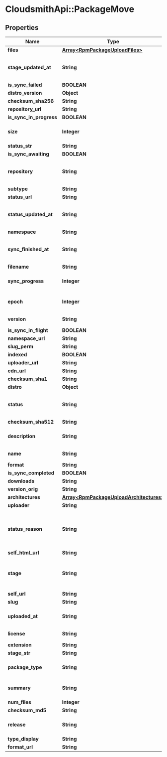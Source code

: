 # CloudsmithApi::PackageMove

## Properties
Name | Type | Description | Notes
------------ | ------------- | ------------- | -------------
**files** | [**Array&lt;RpmPackageUploadFiles&gt;**](RpmPackageUploadFiles.md) |  | [optional] 
**stage_updated_at** | **String** | The datetime the package stage was updated at. | [optional] 
**is_sync_failed** | **BOOLEAN** |  | [optional] 
**distro_version** | **Object** |  | [optional] 
**checksum_sha256** | **String** |  | [optional] 
**repository_url** | **String** |  | [optional] 
**is_sync_in_progress** | **BOOLEAN** |  | [optional] 
**size** | **Integer** | The calculated size of the package. | [optional] 
**status_str** | **String** |  | [optional] 
**is_sync_awaiting** | **BOOLEAN** |  | [optional] 
**repository** | **String** | The repository the package will be moved to. | [optional] 
**subtype** | **String** |  | [optional] 
**status_url** | **String** |  | [optional] 
**status_updated_at** | **String** | The datetime the package status was updated at. | [optional] 
**namespace** | **String** |  | [optional] 
**sync_finished_at** | **String** | The datetime the package sync was finished at. | [optional] 
**filename** | **String** |  | [optional] 
**sync_progress** | **Integer** | Synchronisation progress (from 0-100) | [optional] 
**epoch** | **Integer** | The epoch of the package version (if any). | [optional] 
**version** | **String** | The version of this package. | [optional] 
**is_sync_in_flight** | **BOOLEAN** |  | [optional] 
**namespace_url** | **String** |  | [optional] 
**slug_perm** | **String** |  | [optional] 
**indexed** | **BOOLEAN** |  | [optional] 
**uploader_url** | **String** |  | [optional] 
**cdn_url** | **String** |  | [optional] 
**checksum_sha1** | **String** |  | [optional] 
**distro** | **Object** |  | [optional] 
**status** | **String** | The synchronisation status of the package. | [optional] 
**checksum_sha512** | **String** |  | [optional] 
**description** | **String** | A textual description of this package. | [optional] 
**name** | **String** | The name of this package. | [optional] 
**format** | **String** |  | [optional] 
**is_sync_completed** | **BOOLEAN** |  | [optional] 
**downloads** | **String** |  | [optional] 
**version_orig** | **String** |  | [optional] 
**architectures** | [**Array&lt;RpmPackageUploadArchitectures&gt;**](RpmPackageUploadArchitectures.md) |  | [optional] 
**uploader** | **String** |  | [optional] 
**status_reason** | **String** | A textual description for the synchronous status reason (if any | [optional] 
**self_html_url** | **String** |  | [optional] 
**stage** | **String** | The synchronisation (in progress) stage of the package. | [optional] 
**self_url** | **String** |  | [optional] 
**slug** | **String** |  | [optional] 
**uploaded_at** | **String** | The date this package was uploaded. | [optional] 
**license** | **String** | The license of this package. | [optional] 
**extension** | **String** |  | [optional] 
**stage_str** | **String** |  | [optional] 
**package_type** | **String** | The type of package contents. | [optional] 
**summary** | **String** | A one-liner synopsis of this package. | [optional] 
**num_files** | **Integer** |  | [optional] 
**checksum_md5** | **String** |  | [optional] 
**release** | **String** | The release of the package version (if any). | [optional] 
**type_display** | **String** |  | [optional] 
**format_url** | **String** |  | [optional] 



